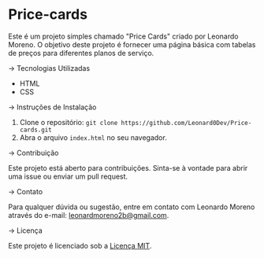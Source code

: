 # Price-cards

Este é um projeto simples chamado "Price Cards" criado por Leonardo Moreno. O objetivo deste projeto é fornecer uma página básica com tabelas de preços para diferentes planos de serviço.

-> Tecnologias Utilizadas

- HTML
- CSS

-> Instruções de Instalação

1. Clone o repositório: `git clone https://github.com/Leonard0Dev/Price-cards.git`
2. Abra o arquivo `index.html` no seu navegador.

-> Contribuição

Este projeto está aberto para contribuições. Sinta-se à vontade para abrir uma issue ou enviar um pull request.

-> Contato

Para qualquer dúvida ou sugestão, entre em contato com Leonardo Moreno através do e-mail: leonardmoreno2b@gmail.com.

-> Licença

Este projeto é licenciado sob a [Licença MIT](LICENSE).


